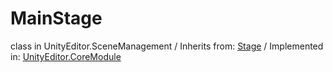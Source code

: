 # MainStage
class in UnityEditor.SceneManagement
 / Inherits from: <a href="https://docs.unity3d.com/6000.2/Documentation/ScriptReference/Stage.html">Stage</a> / Implemented in: <a href="https://docs.unity3d.com/6000.2/Documentation/ScriptReference/UnityEditor.CoreModule.html">UnityEditor.CoreModule</a>
